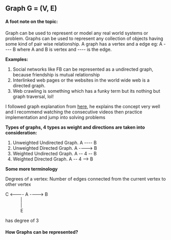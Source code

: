 ## Graph G = (V, E)
#### A foot note on the topic: 
Graph can be used to represent or model any real world systems or problem.
Graphs can be used to represent any collection of objects having some kind of pair wise relationship.
A graph has a vertex and a edge eg: A ---- B where A and B is vertex and ---- is the edge.

<b>Examples:</b> 
1. Social networks like FB can be represented as a undirected graph, because friendship is mutual relationship
2. Interlinked web pages or the websites in the world wide web is a directed graph.
3. Web crawling is something which has a funky term but its nothing but graph traversal, lol!

I followed graph explanation from [here](https://www.youtube.com/watch?v=gXgEDyodOJU), he explains the concept
very well and I recommend watching the consecutive videos then practice implementation and jump into solving problems

<b>Types of graphs, 4 types as weight and directions are taken into consideration:</b>
1. Unweighted Undirected Graph.  A ---- B
2. Unweighted Directed Graph. A ----> B
3. Weighted Undirected Graph. A -- 4 -- B
4. Weighted Directed Graph. A -- 4 --> B

<b>Some more terminology</b>

Degrees of a vertex: Number of edges connected from the current vertex to other vertex 

C <---- A ----> B<br>
&nbsp;&nbsp;&nbsp;&nbsp;&nbsp;&nbsp;&nbsp;&nbsp;&nbsp;&nbsp;&nbsp;&nbsp;|<br>
&nbsp;&nbsp;&nbsp;&nbsp;&nbsp;&nbsp;&nbsp;&nbsp;&nbsp;&nbsp;&nbsp;&nbsp;|<br>
&nbsp;&nbsp;&nbsp;&nbsp;&nbsp;&nbsp;&nbsp;&nbsp;&nbsp;&nbsp;&nbsp;&nbsp;E

has degree of 3

#### How Graphs can be represented?